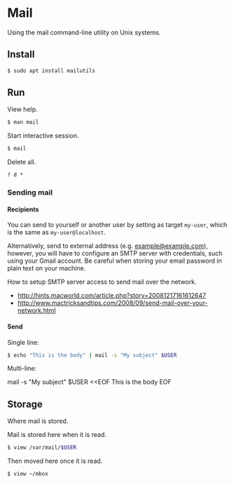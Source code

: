# Mail

Using the mail command-line utility on Unix systems.

## Install

```sh
$ sudo apt install mailutils
```

## Run


View help.

```sh
$ man mail
```

Start interactive session.
```sh
$ mail
```

Delete all.

```
? d *
```

### Sending mail

#### Recipients

You can send to yourself or another user by setting as target `my-user`, which is the same as `my-user@localhost`. 

Alternatively, send to external address (e.g. example@example.com), however, you will have to configure an SMTP server with credentials, such using your Gmail account. Be careful when storing your email password in plain text on your machine. 

How to setup SMTP server access to send mail over the network.
- http://hints.macworld.com/article.php?story=20081217161612647
- http://www.mactricksandtips.com/2008/09/send-mail-over-your-network.html


#### Send

Single line:

```sh
$ echo "This is the body" | mail -s "My subject" $USER
```

Multi-line:

mail -s "My subject" $USER <<EOF
This is
the body
EOF


## Storage

Where mail is stored.

Mail is stored here when it is read.
```sh
$ view /var/mail/$USER
```

Then moved here once it is read.

```sh
$ view ~/mbox
```
